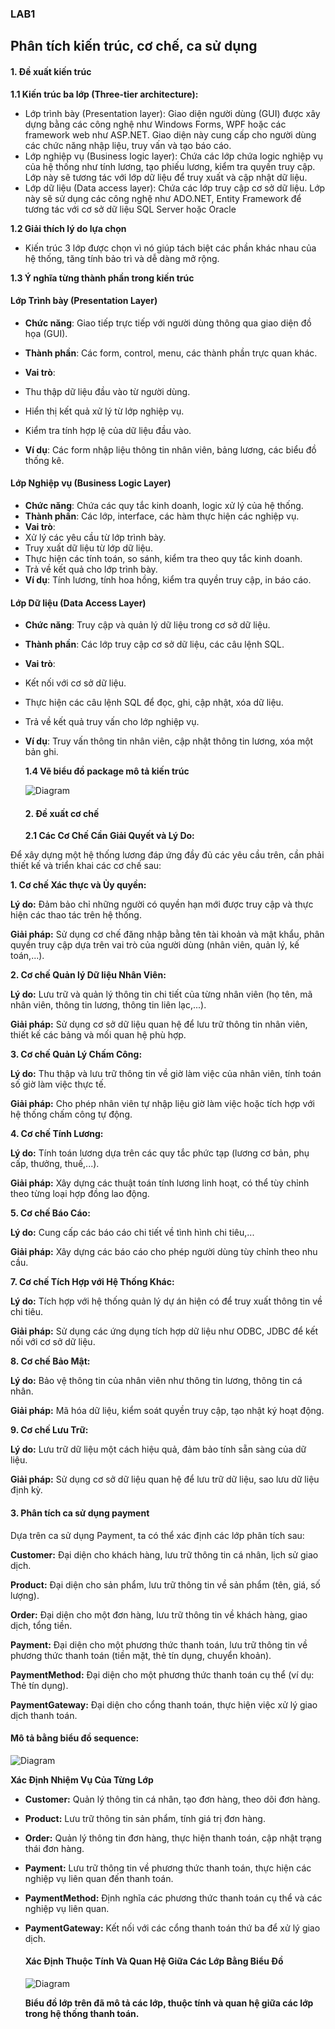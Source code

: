 ### LAB1
## Phân tích kiến trúc, cơ chế, ca sử dụng

#### **1. Đề xuất kiến trúc**
**1.1 Kiến trúc ba lớp (Three-tier architecture):**
 - Lớp trình bày (Presentation layer): Giao diện người dùng (GUI) được xây dựng bằng các công nghệ như Windows Forms, WPF hoặc các framework web như ASP.NET. Giao diện này cung cấp cho người dùng các chức năng nhập liệu, truy vấn và tạo báo cáo.
 -  Lớp nghiệp vụ (Business logic layer): Chứa các lớp chứa logic nghiệp vụ của hệ thống như tính lương, tạo phiếu lương, kiểm tra quyền truy cập. Lớp này sẽ tương tác với lớp dữ liệu để truy xuất và cập nhật dữ liệu.
 - Lớp dữ liệu (Data access layer): Chứa các lớp truy cập cơ sở dữ liệu. Lớp này sẽ sử dụng các công nghệ như ADO.NET, Entity Framework để tương tác với cơ sở dữ liệu SQL Server hoặc Oracle
   
**1.2 Giải thích lý do lựa chọn**
- Kiến trúc 3 lớp được chọn vì nó giúp tách biệt các phần khác nhau của hệ thống, tăng tính bảo trì và dễ dàng mở rộng.

**1.3 Ý nghĩa từng thành phần trong kiến trúc**

#### **Lớp Trình bày (Presentation Layer)**
- **Chức năng**: Giao tiếp trực tiếp với người dùng thông qua giao diện đồ họa (GUI).
- **Thành phần**: Các form, control, menu, các thành phần trực quan khác.
- **Vai trò**:
- Thu thập dữ liệu đầu vào từ người dùng.
- Hiển thị kết quả xử lý từ lớp nghiệp vụ.
- Kiểm tra tính hợp lệ của dữ liệu đầu vào.

- **Ví dụ**: Các form nhập liệu thông tin nhân viên, bảng lương, các biểu đồ thống kê.
#### **Lớp Nghiệp vụ (Business Logic Layer)**
- **Chức năng**: Chứa các quy tắc kinh doanh, logic xử lý của hệ thống.
- **Thành phần**: Các lớp, interface, các hàm thực hiện các nghiệp vụ.
- **Vai trò**:
- Xử lý các yêu cầu từ lớp trình bày.
- Truy xuất dữ liệu từ lớp dữ liệu.
- Thực hiện các tính toán, so sánh, kiểm tra theo quy tắc kinh doanh.
- Trả về kết quả cho lớp trình bày.
- **Ví dụ**: Tính lương, tính hoa hồng, kiểm tra quyền truy cập, in báo cáo.
#### **Lớp Dữ liệu (Data Access Layer)**
- **Chức năng**: Truy cập và quản lý dữ liệu trong cơ sở dữ liệu.
- **Thành phần**: Các lớp truy cập cơ sở dữ liệu, các câu lệnh SQL.
- **Vai trò**:
- Kết nối với cơ sở dữ liệu.
- Thực hiện các câu lệnh SQL để đọc, ghi, cập nhật, xóa dữ liệu.
- Trả về kết quả truy vấn cho lớp nghiệp vụ.
- **Ví dụ**: Truy vấn thông tin nhân viên, cập nhật thông tin lương, xóa một bản ghi.

  **1.4 Vẽ biểu đồ package mô tả kiến trúc**
  
  ![Diagram](https://www.planttext.com/api/plantuml/png/UhzxlqDnIM9HIMbk3bT1Od9sOdggWb90KMfnQbv9OabcVfw2Js9bQf6IGZMN0X0avoGM5okuXteYyKABKuiyyqfIYz8IarEvQhaGvZYL5cVcfGAL-EIdPoPZCmcc0gm0IJmujQWi4yqqbyIIH0N7v6ImWPX6WQGXicY2IOd5O8E0hbRGrRL3inE51vP7CeZB8JKl1HWq00000F__0m00)

  #### **2. Đề xuất cơ chế**

  **2.1 Các Cơ Chế Cần Giải Quyết và Lý Do:**
  
Để xây dựng một hệ thống lương đáp ứng đầy đủ các yêu cầu trên, cần phải thiết kế và triển khai các cơ chế sau:

**1. Cơ chế Xác thực và Ủy quyền:**

**Lý do:** Đảm bảo chỉ những người có quyền hạn mới được truy cập và thực hiện các thao tác trên hệ thống.

**Giải pháp:** Sử dụng cơ chế đăng nhập bằng tên tài khoản và mật khẩu, phân quyền truy cập dựa trên vai trò của người dùng (nhân viên, quản lý, kế toán,...).

**2. Cơ chế Quản lý Dữ liệu Nhân Viên:**

**Lý do:** Lưu trữ và quản lý thông tin chi tiết của từng nhân viên (họ tên, mã nhân viên, thông tin lương, thông tin liên lạc,...).

**Giải pháp:** Sử dụng cơ sở dữ liệu quan hệ để lưu trữ thông tin nhân viên, thiết kế các bảng và mối quan hệ phù hợp.

**3. Cơ chế Quản Lý Chấm Công:**

**Lý do:** Thu thập và lưu trữ thông tin về giờ làm việc của nhân viên, tính toán số giờ làm việc thực tế.

**Giải pháp:** Cho phép nhân viên tự nhập liệu giờ làm việc hoặc tích hợp với hệ thống chấm công tự động.

**4. Cơ chế Tính Lương:**

**Lý do:** Tính toán lương dựa trên các quy tắc phức tạp (lương cơ bản, phụ cấp, thưởng, thuế,...).

**Giải pháp:** Xây dựng các thuật toán tính lương linh hoạt, có thể tùy chỉnh theo từng loại hợp đồng lao động.

**5. Cơ chế Báo Cáo:**

**Lý do:** Cung cấp các báo cáo chi tiết về tình hình chi tiêu,...

**Giải pháp:** Xây dựng các báo cáo cho phép người dùng tùy chỉnh theo nhu cầu.

**7. Cơ chế Tích Hợp với Hệ Thống Khác:**

**Lý do:** Tích hợp với hệ thống quản lý dự án hiện có để truy xuất thông tin về chi tiêu.

**Giải pháp:** Sử dụng các ứng dụng tích hợp dữ liệu như ODBC, JDBC để kết nối với cơ sở dữ liệu.

**8. Cơ chế Bảo Mật:**

**Lý do:** Bảo vệ thông tin của nhân viên như thông tin lương, thông tin cá nhân.

**Giải pháp:** Mã hóa dữ liệu, kiểm soát quyền truy cập, tạo nhật ký hoạt động.

**9. Cơ chế Lưu Trữ:**

**Lý do:** Lưu trữ dữ liệu một cách hiệu quả, đảm bảo tính sẵn sàng của dữ liệu.

**Giải pháp:** Sử dụng cơ sở dữ liệu quan hệ để lưu trữ dữ liệu, sao lưu dữ liệu định kỳ.

#### **3. Phân tích ca sử dụng payment**
Dựa trên ca sử dụng Payment, ta có thể xác định các lớp phân tích sau:

**Customer:** Đại diện cho khách hàng, lưu trữ thông tin cá nhân, lịch sử giao dịch.

**Product:** Đại diện cho sản phẩm, lưu trữ thông tin về sản phẩm (tên, giá, số lượng).

**Order:** Đại diện cho một đơn hàng, lưu trữ thông tin về khách hàng, giao dịch, tổng tiền.

**Payment:** Đại diện cho một phương thức thanh toán, lưu trữ thông tin về phương thức thanh toán (tiền mặt, thẻ tín dụng, chuyển khoản).

**PaymentMethod:** Đại diện cho một phương thức thanh toán cụ thể (ví dụ: Thẻ tín dụng).

**PaymentGateway:** Đại diện cho cổng thanh toán, thực hiện việc xử lý giao dịch thanh toán.

 #### Mô tả bằng biểu đồ sequence:
 ![Diagram](https://www.planttext.com/api/plantuml/png/UhzxlqDnIM9HIMbk3bS1aCvCpYn8p2jHS2ujBidFJIr24VGlIa4J2KYip4tDAt5FB4ajJwp49iN51JDAGTSEOeALGd9HAb07n3Wm2P93DSjAeQ0eFpcrk1Xc3geqaWOhXSJIaepyeiogL9WYRCOLfHQNvc0p1kgc0eX444GPt5KmrmCTdP-NbbcK2t4rbqDgNWemq000003__mC0)

 **Xác Định Nhiệm Vụ Của Từng Lớp**
 
- **Customer:** Quản lý thông tin cá nhân, tạo đơn hàng, theo dõi đơn hàng.
- **Product:** Lưu trữ thông tin sản phẩm, tính giá trị đơn hàng.
- **Order:** Quản lý thông tin đơn hàng, thực hiện thanh toán, cập nhật trạng thái đơn hàng.
- **Payment:** Lưu trữ thông tin về phương thức thanh toán, thực hiện các nghiệp vụ liên quan đến thanh toán.
- **PaymentMethod:** Định nghĩa các phương thức thanh toán cụ thể và các nghiệp vụ liên quan.
- **PaymentGateway:** Kết nối với các cổng thanh toán thứ ba để xử lý giao dịch.

  #### Xác Định Thuộc Tính Và Quan Hệ Giữa Các Lớp Bằng Biểu Đồ

  ![Diagram](https://www.planttext.com/api/plantuml/png/T54n3i8m3Dpp2giZ4WDh9oHc15-m4akDr2HLx0m8yJ86diGNSDkK8X1BpfRlpfVaUN_iMJ1B2RsnFJB3eR2aG1ck1i0xFI86Kg20lbT4vp8nQvMoeypcPghqd9ChLdwKG_PsH4Tiin_4fxYAJgF9Ah5r_IIRxCPD0ru2HT5Aqqhvt3bFLWCCgKpCgZcITCdzLyxphynAUhz3isjWkuLcqzIiBNJ8Pgu_XiljMx0f2lhupL5OqiuMI_TBgA5QA4nip9wYqnzw0G00__y30000)

  **Biểu đồ lớp trên đã mô tả các lớp, thuộc tính và quan hệ giữa các lớp trong hệ thống thanh toán.**
